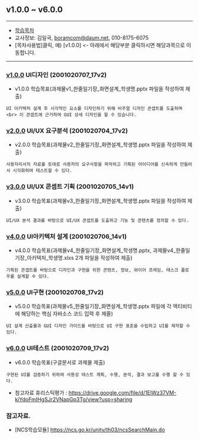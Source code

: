 ## v1.0.0 ~ v6.0.0
 
---

- [학습목차](https://github.com/miniplugin/human22)
- 교사정보: 김일국, boramcom@daum.net, 010-8175-6075
- [목차사용법]클릭, 예) [v1.0.0] <- 아래에서 해당부분 클릭하시면 해당과목으로 이동합니다.  

---

### [v1.0.0](https://ncs.go.kr/unity/th03/ncsSearchMain.do) UI디자인 (2001020707_17v2)
- v1.0.0 학습목표(과제물v1_한줄일기장_화면설계_학생명.pptx 파일을 작성하여 제출)
```
UI 아키텍처 설계 후 시각적인 요소를 디자인하기 위해 비주얼 디자인 콘셉트를 도출하며<br> 이 콘셉트에 근거하여 GUI 상세 디자인을 할 수 있습니다. 
```

### [v2.0.0](https://ncs.go.kr/unity/th03/ncsSearchMain.do) UI/UX 요구분석 (2001020704_17v2)
- v2.0.0 학습목표(과제물v2_한줄일기장_화면설계_학생명.pptx 파일을 작성하여 제출)
```
사용자리서치 자료를 토대로 사용자의 요구사항을 파악하고 기획된 아이디어를 신속하게 만들어서 시각화하여 테스트할 수 있다. 
```

### [v3.0.0](https://ncs.go.kr/unity/th03/ncsSearchMain.do) UI/UX 콘셉트 기획 (2001020705_14v1)
- v3.0.0 학습목표(과제물v3_한줄일기장_화면설계_학생명.pptx 파일을 작성하여 제출)
```
UI/UX 분석 결과를 바탕으로 UI/UX 콘셉트를 도출하고 기능 및 콘텐츠를 정의할 수 있다. 
```

### [v4.0.0](https://ncs.go.kr/unity/th03/ncsSearchMain.do) UI아키텍처 설계 (2001020706_14v1)
- v4.0.0 학습목표(과제물v4_한줄일기장_화면설계_학생명.pptx, 과제물v4_한줄일기장_아키텍처_학생명.xlxs 2개 파일을 작성하여 제출)
```
기획된 콘셉트를 바탕으로 디자인과 구현을 위한 콘텐츠, 정보, 와이어 프레임, 태스크 플로우를 설계할 수 있다.
```

### [v5.0.0](https://ncs.go.kr/unity/th03/ncsSearchMain.do) UI구현 (2001020708_17v2)
- v5.0.0 학습목표(과제물v5_한줄일기장_화면설계_학생명.pptx 파일에 각 액티비티에 해당하는 핵심 자바소스 코드 입력 후 제줄)
```
UI 설계 산출물과 GUI 디자인 가이드를 바탕으로 UI 구현 표준을 수립하고 UI를 제작할 수 있다.
```

### [v6.0.0](https://ncs.go.kr/unity/th03/ncsSearchMain.do) UI테스트 (2001020709_17v2)
- v6.0.0 학습목표(구글문서로 과제물 제출)
```
구현된 UI를 검증하기 위하여 사용성 테스트 계획, 수행, 분석, 결과 보고를 수행 할 수 있다. 
```
- 참고자료 휴리스틱평가 : https://drive.google.com/file/d/1ElWz37VM-kiYdoFmIHgSJr2VNapGp3Tg/view?usp=sharing

### 잠고자료.
- [NCS학습모듈] https://ncs.go.kr/unity/th03/ncsSearchMain.do